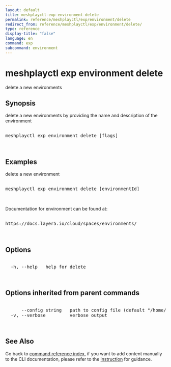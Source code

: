 ```yaml
---
layout: default
title: meshplayctl-exp-environment-delete
permalink: reference/meshplayctl/exp/environment/delete
redirect_from: reference/meshplayctl/exp/environment/delete/
type: reference
display-title: "false"
language: en
command: exp
subcommand: environment
---
```


# meshplayctl exp environment delete

delete a new environments

## Synopsis

delete a new environments by providing the name and description of the environment
<pre class='codeblock-pre'>
<div class='codeblock'>
meshplayctl exp environment delete [flags]

</div>
</pre> 

## Examples

delete a new environment
<pre class='codeblock-pre'>
<div class='codeblock'>
meshplayctl exp environment delete [environmentId]

</div>
</pre> 

Documentation for environment can be found at:
<pre class='codeblock-pre'>
<div class='codeblock'>
https://docs.layer5.io/cloud/spaces/environments/

</div>
</pre> 

## Options

<pre class='codeblock-pre'>
<div class='codeblock'>
  -h, --help   help for delete

</div>
</pre>

## Options inherited from parent commands

<pre class='codeblock-pre'>
<div class='codeblock'>
      --config string   path to config file (default "/home/runner/.meshplay/config.yaml")
  -v, --verbose         verbose output

</div>
</pre>

## See Also

Go back to [command reference index](/reference/meshplayctl/), if you want to add content manually to the CLI documentation, please refer to the [instruction](/project/contributing/contributing-cli#preserving-manually-added-documentation) for guidance.
